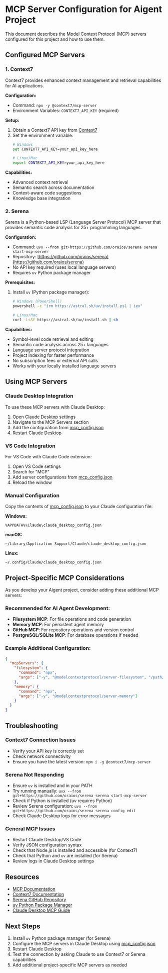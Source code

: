# MCP Server Configuration for Aigent Project

This document describes the Model Context Protocol (MCP) servers configured for this project and how to use them.

## Configured MCP Servers

### 1. Context7
Context7 provides enhanced context management and retrieval capabilities for AI applications.

**Configuration:**
- Command: `npx -y @context7/mcp-server`
- Environment Variables: `CONTEXT7_API_KEY` (required)

**Setup:**
1. Obtain a Context7 API key from [Context7](https://context7.com)
2. Set the environment variable:
   ```bash
   # Windows
   set CONTEXT7_API_KEY=your_api_key_here

   # Linux/Mac
   export CONTEXT7_API_KEY=your_api_key_here
   ```

**Capabilities:**
- Advanced context retrieval
- Semantic search across documentation
- Context-aware code suggestions
- Knowledge base integration

### 2. Serena
Serena is a Python-based LSP (Language Server Protocol) MCP server that provides semantic code analysis for 25+ programming languages.

**Configuration:**
- Command: `uvx --from git+https://github.com/oraios/serena serena start-mcp-server`
- Repository: [https://github.com/oraios/serena](https://github.com/oraios/serena)
- No API key required (uses local language servers)
- Requires `uv` Python package manager

**Prerequisites:**
1. Install `uv` (Python package manager):
   ```bash
   # Windows (PowerShell)
   powershell -c "irm https://astral.sh/uv/install.ps1 | iex"

   # Linux/Mac
   curl -LsSf https://astral.sh/uv/install.sh | sh
   ```

**Capabilities:**
- Symbol-level code retrieval and editing
- Semantic code analysis across 25+ languages
- Language server protocol integration
- Project indexing for faster performance
- No subscription fees or external API calls
- Works with your locally installed language servers

## Using MCP Servers

### Claude Desktop Integration

To use these MCP servers with Claude Desktop:

1. Open Claude Desktop settings
2. Navigate to the MCP Servers section
3. Add the configuration from [mcp_config.json](mcp_config.json)
4. Restart Claude Desktop

### VS Code Integration

For VS Code with Claude Code extension:

1. Open VS Code settings
2. Search for "MCP"
3. Add server configurations from [mcp_config.json](mcp_config.json)
4. Reload the window

### Manual Configuration

Copy the contents of [mcp_config.json](mcp_config.json) to your Claude configuration file:

**Windows:**
```
%APPDATA%\Claude\claude_desktop_config.json
```

**macOS:**
```
~/Library/Application Support/Claude/claude_desktop_config.json
```

**Linux:**
```
~/.config/Claude/claude_desktop_config.json
```

## Project-Specific MCP Considerations

As you develop your Aigent project, consider adding these additional MCP servers:

### Recommended for AI Agent Development:
- **Filesystem MCP**: For file operations and code generation
- **Memory MCP**: For persistent agent memory
- **GitHub MCP**: For repository operations and version control
- **PostgreSQL/SQLite MCP**: For database operations if needed

### Example Additional Configuration:

```json
{
  "mcpServers": {
    "filesystem": {
      "command": "npx",
      "args": ["-y", "@modelcontextprotocol/server-filesystem", "/path/to/your/project"]
    },
    "memory": {
      "command": "npx",
      "args": ["-y", "@modelcontextprotocol/server-memory"]
    }
  }
}
```

## Troubleshooting

### Context7 Connection Issues
- Verify your API key is correctly set
- Check network connectivity
- Ensure you have the latest version: `npm i -g @context7/mcp-server`

### Serena Not Responding
- Ensure `uv` is installed and in your PATH
- Try running manually: `uvx --from git+https://github.com/oraios/serena serena start-mcp-server`
- Check if Python is installed (uv requires Python)
- Review Serena configuration: `uvx --from git+https://github.com/oraios/serena serena config edit`
- Check Claude Desktop logs for error messages

### General MCP Issues

- Restart Claude Desktop/VS Code
- Verify JSON configuration syntax
- Check that Node.js is installed and accessible (for Context7)
- Check that Python and `uv` are installed (for Serena)
- Review logs in Claude Desktop settings

## Resources

- [MCP Documentation](https://modelcontextprotocol.io)
- [Context7 Documentation](https://context7.com/docs)
- [Serena GitHub Repository](https://github.com/oraios/serena)
- [uv Python Package Manager](https://docs.astral.sh/uv/)
- [Claude Desktop MCP Guide](https://docs.anthropic.com/claude/docs/model-context-protocol)

## Next Steps

1. Install `uv` Python package manager (for Serena)
2. Configure the MCP servers in Claude Desktop using [mcp_config.json](mcp_config.json)
3. Restart Claude Desktop
4. Test the connection by asking Claude to use Context7 or Serena capabilities
5. Add additional project-specific MCP servers as needed
